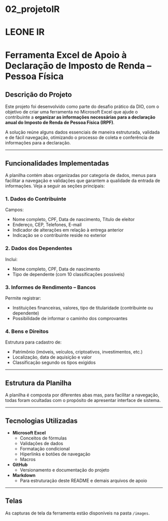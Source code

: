 # 02_projetoIR
# LEONE IR

# Ferramenta Excel de Apoio à Declaração de Imposto de Renda – Pessoa Física

## Descrição do Projeto

Este projeto foi desenvolvido como parte do desafio prático da DIO, com o objetivo de criar uma ferramenta no Microsoft Excel que ajude o contribuinte a **organizar as informações necessárias para a declaração anual do Imposto de Renda de Pessoa Física (IRPF)**.

A solução reúne alguns dados essenciais de maneira estruturada, validada e de fácil navegação, otimizando o processo de coleta e conferência de informações para a declaração.

---

## Funcionalidades Implementadas

A planilha contém abas organizadas por categoria de dados, menus para facilitar a navegação e validações que garantem a qualidade da entrada de informações. Veja a seguir as seções principais:

### 1. Dados do Contribuinte
Campos:
- Nome completo, CPF, Data de nascimento, Título de eleitor
- Endereço, CEP, Telefones, E-mail
- Indicador de alterações em relação à entrega anterior
- Indicação se o contribuinte reside no exterior

### 2. Dados dos Dependentes
Inclui:
- Nome completo, CPF, Data de nascimento
- Tipo de dependente (com 10 classificações possíveis)

### 3. Informes de Rendimento – Bancos
Permite registrar:
- Instituições financeiras, valores, tipo de titularidade (contribuinte ou dependente)
- Possibilidade de informar o caminho dos comprovantes

### 4. Bens e Direitos
Estrutura para cadastro de:
- Patrimônio (imóveis, veículos, criptoativos, investimentos, etc.)
- Localização, data de aquisição e valor
- Classificação segundo os tipos exigidos 

---

## Estrutura da Planilha

A planilha é composta por diferentes abas mas, para facilitar a navegação, todas foram ocultadas com o propósito de apresentar interface de sistema.

---

## Tecnologias Utilizadas

- **Microsoft Excel**
  - Conceitos de fórmulas
  - Validações de dados
  - Formatação condicional
  - Hiperlinks e botões de navegação
  - Macros
- **GitHub**
  - Versionamento e documentação do projeto
- **Markdown**
  - Para estruturação deste README e demais arquivos de apoio

---

## Telas

As capturas de tela da ferramenta estão disponíveis na pasta `/images`.



